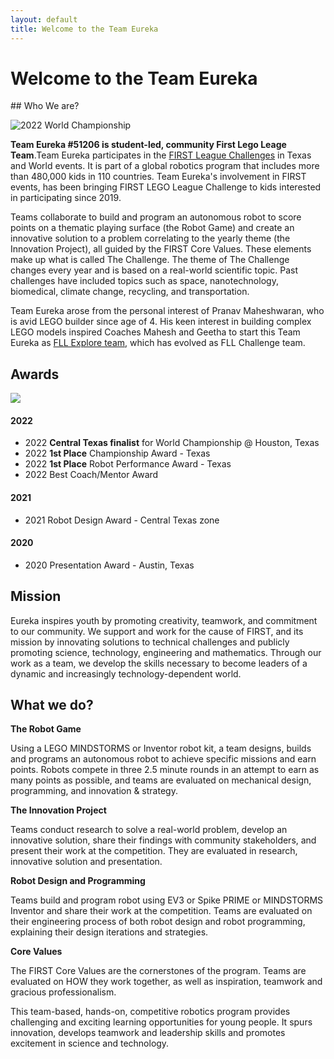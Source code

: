 ```yaml
---
layout: default
title: Welcome to the Team Eureka
---
```





<h1 class="post-title center">Welcome to the Team Eureka</h1>
## Who We are?

![]({{site.baseurl}}public/images/FLL-2022-World/IMG_1255.jpeg "2022 World Championship")

**Team Eureka #51206 is student-led, community First Lego Leage Team**.Team Eureka participates in the <a href="https://firstintexas.org">FIRST League Challenges</a> in Texas and World events. It is part of a global robotics program that includes more than 480,000 kids in 110 countries. Team Eureka's involvement in FIRST events, has been bringing FIRST LEGO League Challenge to kids interested in participating since 2019.

Teams collaborate to build and program an autonomous robot to score points on a thematic playing surface (the Robot Game) and create an innovative solution to a problem correlating to the yearly theme (the Innovation Project), all guided by the FIRST Core Values. These elements make up what is called The Challenge. The theme of The Challenge changes every year and is based on a real-world scientific topic. Past challenges have included topics such as space, nanotechnology, biomedical, climate change, recycling, and transportation.

Team Eureka arose from the personal interest of Pranav Maheshwaran, who is avid LEGO builder since age of 4. His keen interest in building complex LEGO models inspired Coaches Mahesh and Geetha to start this Team Eureka as <a href="/2020">FLL Explore team</a>, which has evolved as FLL Challenge team.

## Awards
<div style="center">
    <img src="{{ site.baseurl }}public/images/homepage-trohpy.jpeg"/>
</div>

#### 2022

* 2022 **Central Texas finalist** for World Championship @ Houston, Texas
* 2022 **1st Place** Championship Award - Texas
* 2022 **1st Place** Robot Performance Award - Texas
* 2022 Best Coach/Mentor Award

#### 2021

* 2021 Robot Design Award - Central Texas zone

#### 2020

* 2020 Presentation Award - Austin, Texas


## Mission

Eureka inspires youth by promoting creativity, teamwork, and commitment to our community. We support and work for the cause of FIRST, and its mission by innovating solutions to technical challenges and publicly promoting science, technology, engineering and mathematics. Through our work as a team, we develop the skills necessary to become leaders of a dynamic and increasingly technology-dependent world.


## What we do?

**The Robot Game** 

Using a LEGO MINDSTORMS or Inventor robot kit, a team designs, builds and programs an autonomous robot to achieve specific missions and earn points. Robots compete in three 2.5 minute rounds in an attempt to earn as many points as possible, and teams are evaluated on mechanical design, programming, and innovation & strategy.

**The Innovation Project**
 
Teams conduct research to solve a real-world problem, develop an innovative solution, share their findings with community stakeholders, and present their work at the competition. They are evaluated in research, innovative solution and presentation.
    
**Robot Design and Programming**

Teams build and program robot using EV3 or Spike PRIME or MINDSTORMS Inventor and share their work at the competition. Teams are evaluated on their engineering process of both robot design and robot programming, explaining their design iterations and strategies.

**Core Values**    

The FIRST Core Values are the cornerstones of the program. Teams are evaluated on HOW they work together, as well as inspiration, teamwork and gracious professionalism.

This team-based, hands-on, competitive robotics program provides challenging and exciting learning opportunities for young people. It spurs innovation, develops teamwork and leadership skills and promotes excitement in science and technology. 